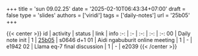 +++
title = 'sun 09.02.25'
date = '2025-02-10T06:43:34+07:00'
draft = false
type = 'slides'
authors = ['viridi']
tags = ['daily-notes']
url = '25b05'
+++

{{< center >}}
id | activity | status | link | info
:-: | :- | :-: | :-: | :-:
00 | Daily note init                | 1 | [25b05](/rusn/25b05) | s0646 d+1
01 | Aidi ngabuburit online meeting | 1 | - | e1942
02 | Llama eq-7 final discussion    | 1 | - | e2039
{{< /center >}}
